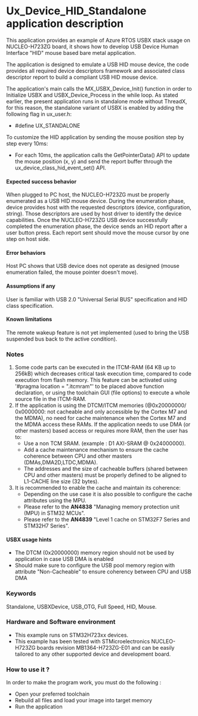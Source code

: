 
# <b>Ux_Device_HID_Standalone application description</b>

This application provides an example of Azure RTOS USBX stack usage on NUCLEO-H723ZG board,
it shows how to develop USB Device Human Interface "HID" mouse based bare metal application.

The application is designed to emulate a USB HID mouse device, the code provides all required device descriptors framework
and associated class descriptor report to build a compliant USB HID mouse device.

The application's main calls the MX_USBX_Device_Init() function in order to Initialize USBX and USBX_Device_Process in the while loop.
As stated earlier, the present application runs in standalone mode without ThreadX, for this reason, the standalone variant of USBX is enabled by adding the following flag in ux_user.h:

  - #define UX_STANDALONE

To customize the HID application by sending the mouse position step by step every 10ms:
  - For each 10ms, the application calls the GetPointerData() API to update the mouse position (x, y) and send the report buffer through the ux_device_class_hid_event_set() API.

#### <b>Expected success behavior</b>

When plugged to PC host, the NUCLEO-H723ZG must be properly enumerated as a USB HID mouse device.
During the enumeration phase, device provides host with the requested descriptors (device, configuration, string).
Those descriptors are used by host driver to identify the device capabilities.
Once the NUCLEO-H723ZG USB device successfully completed the enumeration phase, the device sends an HID report after a user button press.
Each report sent should move the mouse cursor by one step on host side.

#### <b>Error behaviors</b>

Host PC shows that USB device does not operate as designed (mouse enumeration failed, the mouse pointer doesn't move).

#### <b>Assumptions if any</b>

User is familiar with USB 2.0 "Universal Serial BUS" specification and HID class specification.

#### <b>Known limitations</b>

The remote wakeup feature is not yet implemented (used to bring the USB suspended bus back to the active condition).

### <b>Notes</b>

 1. Some code parts can be executed in the ITCM-RAM (64 KB up to 256kB) which decreases critical task execution time, compared to code execution from flash memory. This feature can be activated using '#pragma location = ".itcmram"' to be placed above function declaration, or using the toolchain GUI (file options) to execute a whole source file in the ITCM-RAM.
 2.  If the application is using the DTCM/ITCM memories (@0x20000000/ 0x0000000: not cacheable and only accessible by the Cortex M7 and the MDMA), no need for cache maintenance when the Cortex M7 and the MDMA access these RAMs. If the application needs to use DMA (or other masters) based access or requires more RAM, then the user has to:
      - Use a non TCM SRAM. (example : D1 AXI-SRAM @ 0x24000000).
      - Add a cache maintenance mechanism to ensure the cache coherence between CPU and other masters (DMAs,DMA2D,LTDC,MDMA).
      - The addresses and the size of cacheable buffers (shared between CPU and other masters) must be properly defined to be aligned to L1-CACHE line size (32 bytes).
 3.  It is recommended to enable the cache and maintain its coherence:
      - Depending on the use case it is also possible to configure the cache attributes using the MPU.
      - Please refer to the **AN4838** "Managing memory protection unit (MPU) in STM32 MCUs".
      - Please refer to the **AN4839** "Level 1 cache on STM32F7 Series and STM32H7 Series".

#### <b>USBX usage hints</b>

- The DTCM (0x20000000) memory region should not be used by application in case USB DMA is enabled
- Should make sure to configure the USB pool memory region with attribute "Non-Cacheable" to ensure coherency between CPU and USB DMA

### <b>Keywords</b>

Standalone, USBXDevice, USB_OTG, Full Speed, HID, Mouse.

### <b>Hardware and Software environment</b>

  - This example runs on STM32H723xx devices.
  - This example has been tested with STMicroelectronics NUCLEO-H723ZG boards revision MB1364-H723ZG-E01 and can be easily tailored to any other supported device and development board.

### <b>How to use it ?</b>

In order to make the program work, you must do the following :

 - Open your preferred toolchain
 - Rebuild all files and load your image into target memory
 - Run the application